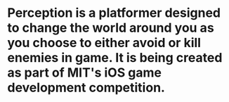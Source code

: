 # Perception is a platformer designed to change the world around you as you choose to either avoid or kill enemies in game. It is being created as part of MIT's iOS game development competition.
